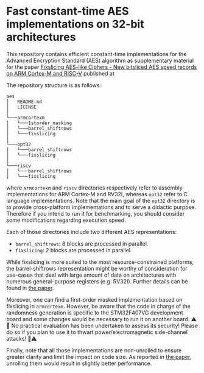# Fast constant-time AES implementations on 32-bit architectures

This repository contains efficient constant-time implementations for the Advanced Encryption Standard (AES) algorithm as supplementary material for the paper [Fixslicing AES-like Ciphers - New bitsliced AES speed records on ARM Cortex-M and RISC-V](https://eprint.iacr.org/2020) published at 

The repository structure is as follows:
```
aes
│   README.md
│   LICENSE   
│
└───armcortexm
│   └───1storder_masking
│   └───barrel_shiftrows
│   └───fixslicing
│   
└───opt32
│   └───barrel_shiftrows
│   └───fixslicing
│   
└───riscv
│   └───barrel_shiftrows
│   └───fixslicing
```
where `armcortexm` and `riscv` directories respectively refer to assembly implementations for ARM Cortex-M and RV32I, whereas `opt32` refer to C language implementations. Note that the main goal of the `opt32` directory is to provide cross-platform implementations and to serve a didactic purpose. Therefore if you intend to run it for benchmarking, you should consider some modifications regarding execution speed.

Each of those directories include two different AES representations:
- `barrel_shiftrows`: 8 blocks are processed in parallel.
- `fixslicing`: 2 blocks are processed in parallel.

While fixslicing is more suited to the most resource-constrained platforms, the barrel-shiftrows representation might be worthy of consideration for use-cases that deal with large amount of data on architectures with numerous general-purpose registers (e.g. RV32I). Further details can be found in [the paper](https://eprint.iacr.org/2020).

Moreover, one can find a first-order masked implementation based on fixslicing in `armcortexm`. However, be aware that the code in charge of the randomness generation is specific to the STM32F407VG development board and some changes would be necessary to run it on another board. :warning::rotating_light: No practical evaluation has been undertaken to assess its security! Please do so if you plan to use it to thwart power/electromagnetic side-channel attacks! :rotating_light::warning: 

Finally, note that all those implementations are non-unrolled to ensure greater clarity and limit the impact on code size. As reported in [the paper](https://eprint.iacr.org/2020), unrolling them would result in slightly better performance.
